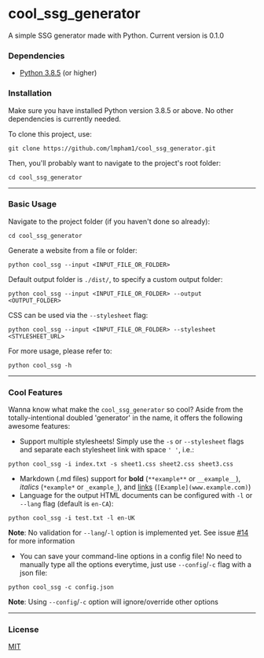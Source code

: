 
# cool_ssg_generator
A simple SSG generator made with Python.
Current version is 0.1.0

### Dependencies
- [Python 3.8.5](https://www.python.org/downloads/) (or higher)

### Installation
Make sure you have installed Python version 3.8.5 or above. No other dependencies is currently needed.

To clone this project, use:
```console
git clone https://github.com/lmpham1/cool_ssg_generator.git
```
Then, you'll probably want to navigate to the project's root folder:
```console
cd cool_ssg_generator
```
---

### Basic Usage
Navigate to the project folder (if you haven't done so already):
```console
cd cool_ssg_generator
```
Generate a website from a file or folder:
```console
python cool_ssg --input <INPUT_FILE_OR_FOLDER>
```
Default output folder is `./dist/`, to specify a custom output folder:
```console
python cool_ssg --input <INPUT_FILE_OR_FOLDER> --output <OUTPUT_FOLDER>
```
CSS can be used via the `--stylesheet` flag:
```console
python cool_ssg --input <INPUT_FILE_OR_FOLDER> --stylesheet <STYLESHEET_URL>
```
For more usage, please refer to:
```console
python cool_ssg -h
```
---

### Cool Features
Wanna know what make the `cool_ssg_generator` so cool? Aside from the totally-intentional doubled 'generator' in the name, it offers the following awesome features:
* Support multiple stylesheets! Simply use the `-s` or `--stylesheet` flags and separate each stylesheet link with space `' '`, i.e.:
```console
python cool_ssg -i index.txt -s sheet1.css sheet2.css sheet3.css
```
* Markdown (.md files) support for **bold** (`**example**` or `__example__`), *italics* (`*example*` or `_example_`), and [links](https://github.com/lmpham1/cool_ssg_generator) (`[Example](www.example.com)`)
* Language for the output HTML documents can be configured with `-l` or `--lang` flag (default is `en-CA`):
```
python cool_ssg -i test.txt -l en-UK
```
**Note**: No validation for `--lang`/`-l` option is implemented yet. See issue [#14](https://github.com/lmpham1/cool_ssg_generator/issues/14) for more information
* You can save your command-line options in a config file! No need to manually type all the options everytime, just use `--config`/`-c` flag with a json file:
```
python cool_ssg -c config.json
```
**Note**: Using `--config`/`-c` option will ignore/override other options

---

### License
[MIT](LICENSE)
